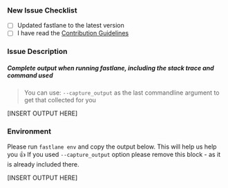 ### New Issue Checklist

- [ ] Updated fastlane to the latest version
- [ ] I have read the [Contribution Guidelines](https://github.com/fastlane/fastlane/blob/master/CONTRIBUTING.md)

### Issue Description

##### Complete output when running fastlane, including the stack trace and command used
> You can use: `--capture_output` as the last commandline argument to get that collected for you

[INSERT OUTPUT HERE]

### Environment

Please run `fastlane env` and copy the output below. This will help us help you :+1:
If you used `--capture_output` option please remove this block - as it is already included there.

[INSERT OUTPUT HERE]
